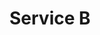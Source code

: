 # Service B

<swagger-ui src= "https://raw.githubusercontent.com/geksogen/Learn_GIT/master/service_B_API/service_B.yml" />
